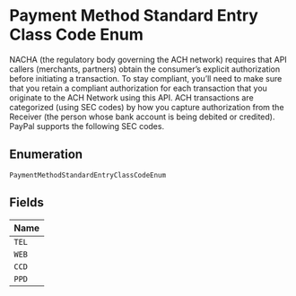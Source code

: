 
# Payment Method Standard Entry Class Code Enum

NACHA (the regulatory body governing the ACH network) requires that API callers (merchants, partners) obtain the consumer’s explicit authorization before initiating a transaction. To stay compliant, you’ll need to make sure that you retain a compliant authorization for each transaction that you originate to the ACH Network using this API. ACH transactions are categorized (using SEC codes) by how you capture authorization from the Receiver (the person whose bank account is being debited or credited). PayPal supports the following SEC codes.

## Enumeration

`PaymentMethodStandardEntryClassCodeEnum`

## Fields

| Name |
|  --- |
| `TEL` |
| `WEB` |
| `CCD` |
| `PPD` |

